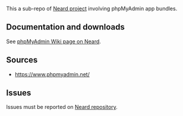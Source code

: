This a sub-repo of [Neard project](https://github.com/crazy-max/neard) involving phpMyAdmin app bundles.

## Documentation and downloads

See [phpMyAdmin Wiki page on Neard](https://github.com/crazy-max/neard/wiki/appPhpMyAdmin).

## Sources

* https://www.phpmyadmin.net/

## Issues

Issues must be reported on [Neard repository](https://github.com/crazy-max/neard/issues).
